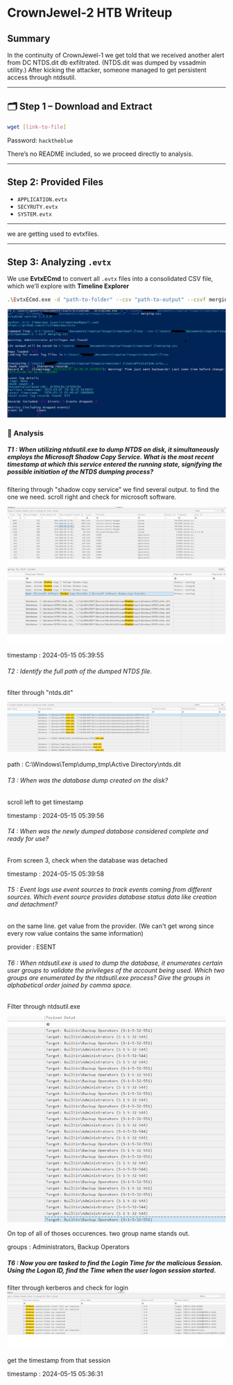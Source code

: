 # CrownJewel-2 HTB Writeup

## Summary
In the continuity of CrownJewel-1 we get told that we received another alert from DC NTDS.dit db exfiltrated.
(NTDS.dit was dumped by vssadmin utility.) After kicking the attacker, someone managed to get persistent access through ntdsutil.





---

## 🗂️ Step 1 – Download and Extract

```bash
wget [link-to-file]
```

Password: `hacktheblue`

There’s no README included, so we proceed directly to analysis.

---

## Step 2: Provided Files

- `APPLICATION.evtx`
- `SECYRUTY.evtx`
- `SYSTEM.evtx`

---

we are getting used to evtxfiles.

---

## Step 3: Analyzing `.evtx`

We use **EvtxECmd** to convert all `.evtx` files into a consolidated CSV file, which we’ll explore with **Timeline Explorer**

```bash
.\EvtxECmd.exe -d "path-to-folder" --csv "path-to-output" --csvf merging.csv
```

![alt text](image.png)

### 🧩 Analysis

##### T1 : When utilizing ntdsutil.exe to dump NTDS on disk, it simultaneously employs the Microsoft Shadow Copy Service. What is the most recent timestamp at which this service entered the running state, signifying the possible initiation of the NTDS dumping process?

filtering through "shadow copy service" we find several output. to find the one we need. scroll right and check for microsoft software.

![alt text](image-1.png)
![alt text](image-2.png)

timestamp : 2024-05-15 05:39:55

###### T2 : Identify the full path of the dumped NTDS file.

filter through "ntds.dit"

![alt text](image-3.png)

path : C:\Windows\Temp\dump_tmp\Active Directory\ntds.dit

###### T3 : When was the database dump created on the disk?

scroll left to get timestamp

timestamp : 2024-05-15 05:39:56

###### T4 : When was the newly dumped database considered complete and ready for use?

From screen 3, check when the database was detached

timestamp : 2024-05-15 05:39:58

###### T5 : Event logs use event sources to track events coming from different sources. Which event source provides database status data like creation and detachment?

on the same line. get value from the provider. (We can't get wrong since every row value contains the same information)

provider : ESENT

###### T6 : When ntdsutil.exe is used to dump the database, it enumerates certain user groups to validate the privileges of the account being used. Which two groups are enumerated by the ntdsutil.exe process? Give the groups in alphabetical order joined by comma space.

Filter through ntdsutil.exe

![alt text](image-5.png)

On top of all of thoses occurences. two group name stands out.

groups : Administrators, Backup Operators

##### T6 : Now you are tasked to find the Login Time for the malicious Session. Using the Logon ID, find the Time when the user logon session started.

filter through kerberos and check for login 
![alt text](image-6.png)

get the timestamp from that session 

timestamp : 2024-05-15 05:36:31
